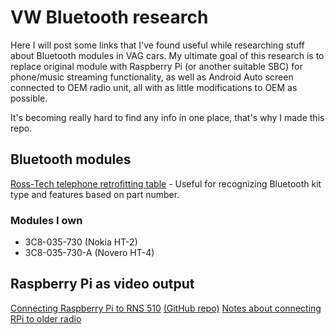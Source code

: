 # VW Bluetooth research

Here I will post some links that I've found useful while researching stuff about
Bluetooth modules in VAG cars. My ultimate goal of this research is to replace
original module with Raspberry Pi (or another suitable SBC) for phone/music
streaming functionality, as well as Android Auto screen connected to OEM radio
unit, all with as little modifications to OEM as possible.

It's becoming really hard to find any info in one place, that's why I made this
repo.

## Bluetooth modules

[Ross-Tech telephone retrofitting
table](http://wiki.ross-tech.com/wiki/index.php/Telephone_Retrofitting) - Useful
for recognizing Bluetooth kit type and features based on part number.

### Modules I own

* 3C8-035-730 (Nokia HT-2)
* 3C8-035-730-A (Novero HT-4)

## Raspberry Pi as video output

[Connecting Raspberry Pi to RNS
510](https://rpi-and-rns.blogspot.com/2014/11/what-you-need-to-start.html#comment-form)
[(GitHub repo)](https://github.com/majonezz/rns510-tv-input) [Notes about
connecting RPi to older
radio](https://www.buessert.de/Technik/Linux/RaspberryPi/CarPi/english.htm#connecting)
